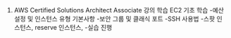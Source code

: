 1. AWS Certified Solutions Architect Associate 강의 학습
    EC2 기초 학습
        -예산 설정 및 인스턴스 유형 기본사항
        -보안 그룹 및 클래식 포트
        -SSH 사용법
        -스팟 인스턴스, reserve 인스턴스, 
        -실습 진행
